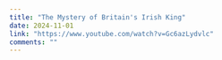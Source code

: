 ```yaml
---
title: "The Mystery of Britain's Irish King"
date: 2024-11-01
link: "https://www.youtube.com/watch?v=Gc6azLydvlc"
comments: ""
---
```


